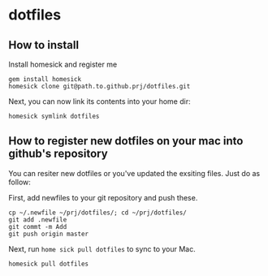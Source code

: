 dotfiles
===
## How to install

Install homesick and register me

    gem install homesick
    homesick clone git@path.to.github.prj/dotfiles.git

Next, you can now link its contents into your home dir:

    homesick symlink dotfiles

## How to register new dotfiles on your mac into github's repository

You can resiter new dotfiles or you've updated the exsiting files. Just do as follow:

First, add newfiles to your git repository and push these.

    cp ~/.newfile ~/prj/dotfiles/; cd ~/prj/dotfiles/
    git add .newfile
    git commt -m Add
    git push origin master

Next, run `home sick pull dotfiles` to sync to your Mac.

    homesick pull dotfiles

